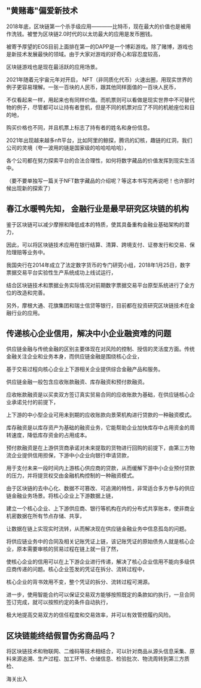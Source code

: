 ## "黄赌毒"偏爱新技术

2018年底，区块链第一个杀手级应用————比特币，现在最大的价值也是被用作洗钱。被誉为区块链2.0时代的以太坊最大的应用是发币圈钱。

被寄予厚望的EOS目前上面排在第一的DAPP是一个博彩游戏。除了赌博，游戏也是新技术发展最快的领域。由于大家对游戏的好奇心和容忍度较高，

区块链游戏也是现在最活跃的应用场景。

2021年随着元宇宙元年对开启， NFT（非同质化代币）火速出圈，用现实世界的例子更容易理解。一张一百块的人民币，跟其他同样面值的一百块人民币，

不仅看起来一样，用起来也有同样价值。而机票则可以看做是现实世界中不可替代物的例子，尽管都可以让持有者登机，但是不同的机票对应了不同的机舱座位和目的地，

购买价格也不同，并且机票上标志了持有者的姓名和身份信息。 

2021年出现越来越多nft平台，比如阿里的鲸探，腾讯的幻核，趣链的红洞，我们公司的灵境（夸一波用的链是国家级的哈哈哈哈哈），

各个公司都在努力探索平台的合法合理性，如何将数字藏品的价值发挥到现实生活中。

（要不要单独写一篇关于NFT数字藏品的介绍呢？等这本书写完再说吧！也许那时候出现新的探索了）

## 春江水暖鸭先知， 金融行业是最早研究区块链的机构

鉴于区块链可以减少摩擦和降低成本的特质，使其具备重构金融业基础架构的潜力，

因此，可以将区块链技术应用在银行结算、清算、跨境支付、证劵发行和交易、保险理赔等业务中。

我国央行在2014年成立了法定数字货币的专门研究小组，2018年1月25日，数字票据交易平台实验性生产系统成功上线试运行，

结合区块链技术和票据业务实际情况对前期数字票据交易平台原型系统进行了全方位的改造和完善。

另外，摩根大通、花旗集团和瑞士信贷等银行，目前都在投资研究区块链技术在金融行业的应用。

## 传递核心企业信用，解决中小企业融资难的问题

供应链金融与传统金融的区别主要体现在对风险的控制、授信的灵活度方面。传统金融关注企业和业务本身，而供应链金融是围绕核心企业，

基于交易过程向核心企业上下游相关企业提供综合金融产品和服务。

供应链金融一般包含应收账款融资、库存融资和预付款融资。

应收帐款融资是以买卖双方签订真实贸易合同的应收账款为基础，在供应链核心企业承诺兑付的前提下，

上下游的中小型企业可用未到期的应收账款向景荣机构进行贷款的一种融资模式。


库存融资是以库存资产为基础的融资业务，它能帮助企业加快库存中占用资金的周转速度，降低库存资金的占用成本。


预付款融资是在上游供货商承诺对未来提取的货物进行回购的前提下，由第三方物流企业提供信用担保，下游中小企业向银行申请贷款，

用于支付未来一段时间内上游核心供应商的贷款，从而缓解下游中小企业预付贷款的压力，并将提货权交由金融机构控制的一种融资模式。


由于区块链的去中心化、数据不可篡改、可追溯的特性，非常适合多方参与的供应链金融业务场景。将核心企业上下游数据上链，

建立一个核心企业、上下游供应商、银行等机构在内的分布式共享账本，使非商业机密数据在所有节点存储、共享，

让数据在链上实现实时流转，从而解决现在供应链金融业务中信息孤岛的问题。

将供应链业务中的合同及相关记账凭证上链，该记账凭证的原始债务人就是核心企业，原本需要审核的贸易过程在链上就一目了然，

使核心企业的信用可以在上下游企业进行传递，解决了核心企业信用不能向多级供应商传递的问题。核心企业签发的凭证在拆分、流转过程中，

核心企业的背书效用不变，整个凭证的拆分、流转过程可溯源。

进一步，使用智能合约可以保证交易双方能够按照既定的条款如约执行，一旦合同签订完成，就可以按照约定的条件自动执行，

极大地提高交易双方的信任程度和交易效率，并可以有效管控履约风险。

## 区块链能终结假冒伪劣商品吗？

将区块链技术和物联网、二维码等技术相结合，可以针对商品从源头信息采集、原料来源追溯、生产过程、加工环节、仓储信息、检验批次、物流周转到第三方质检、

海关出入
